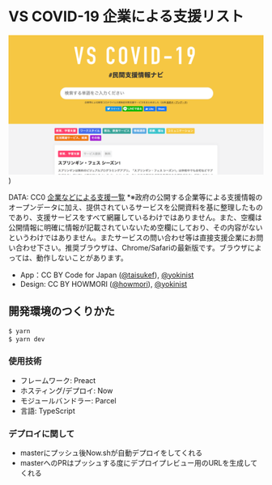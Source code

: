 # VS COVID-19 企業による支援リスト
[![](./src/assets/images/vscovid19.png)](./src/assets/images/vscovid19.png))

DATA: CC0 [企業などによる支援一覧](https://docs.google.com/spreadsheets/d/1IiHUk3D_b6e5BfqFG3ZBxQ8X-QVACdY7CeQeG6C7S1w/)
*※政府の公開する企業等による支援情報のオープンデータに加え、提供されているサービスを公開資料を基に整理したものであり、支援サービスをすべて網羅しているわけではありません。また、空欄は公開情報に明確に情報が記載されていないため空欄にしており、その内容がないというわけではありません。またサービスの問い合わせ等は直接支援企業にお問い合わせ下さい。推奨ブラウザは、Chrome/Safariの最新版です。ブラウザによっては、動作しないことがあります。

- App：CC BY Code for Japan ([@taisukef](https://twitter.com/taisukef)), [@yokinist](https://github.com/yokinist)
- Design: CC BY HOWMORI ([@howmori](https://twitter.com/howmori)), [@yokinist](https://github.com/yokinist)

## 開発環境のつくりかた
```
$ yarn
$ yarn dev
```

### 使用技術
- フレームワーク: Preact
- ホスティング/デプロイ: Now
- モジュールバンドラー: Parcel
- 言語: TypeScript

### デプロイに関して
- masterにプッシュ後Now.shが自動デプロイをしてくれる
- masterへのPRはプッシュする度にデプロイプレビュー用のURLを生成してくれる
